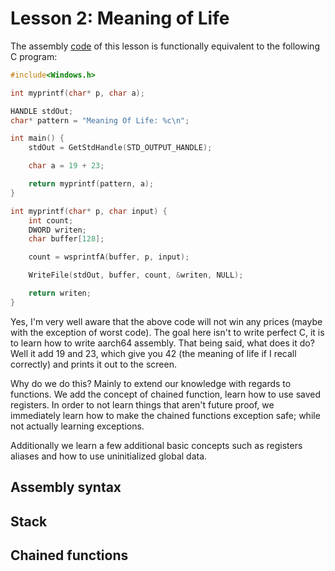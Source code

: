 # Lesson 2: Meaning of Life

The assembly [code](main.asm) of this lesson is functionally equivalent to the following C program:

```C
#include<Windows.h>

int myprintf(char* p, char a);

HANDLE stdOut;
char* pattern = "Meaning Of Life: %c\n";

int main() {
    stdOut = GetStdHandle(STD_OUTPUT_HANDLE);

    char a = 19 + 23;

    return myprintf(pattern, a);
}

int myprintf(char* p, char input) {
    int count;
    DWORD writen;
    char buffer[128];

    count = wsprintfA(buffer, p, input);

    WriteFile(stdOut, buffer, count, &writen, NULL);

    return writen;
}
```

Yes, I'm very well aware that the above code will not win any prices (maybe with the exception of worst code).  The goal here isn't to write perfect C, it is to learn how to write aarch64 assembly.  That being said, what does it do?  Well it add 19 and 23, which give you 42 (the meaning of life if I recall correctly) and prints it out to the screen.

Why do we do this? Mainly to extend our knowledge with regards to functions.  We add the concept of chained function, learn how to use saved registers.  In order to not learn things that aren't future proof, we immediately learn how to make the chained functions exception safe; while not actually learning exceptions.

Additionally we learn a few additional basic concepts such as registers aliases and how to use uninitialized global data.

## Assembly syntax

## Stack

## Chained functions
